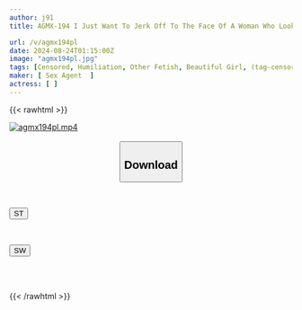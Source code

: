 ```yaml
---
author: j91
title: AGMX-194 I Just Want To Jerk Off To The Face Of A Woman Who Looks Embarrassed

url: /v/agmx194pl
date: 2024-08-24T01:15:00Z
image: "agmx194pl.jpg"
tags: [Censored, Humiliation, Other Fetish, Beautiful Girl, (tag-censored), Tickling	]
maker: [ Sex Agent  ]
actress: [ ]
---
```



{{< rawhtml >}}

<div class="video" data-videoid="gVv7mPYp4OCBGr">
    <a href="javascript:;">
        <img src="/v/agmx194pl/agmx194pl.jpg" width="WIDTH" height="HEIGHT" alt="agmx194pl.mp4" loading="lazy">
    </a>
</div>

<script type="text/javascript" src="https://j91.asia/asset/on-demand-st.js"></script>

<br>
  <link rel="stylesheet" href="https://j91.asia/asset/bs5.css">
  
  <center>
  <button class="btn btn-primary" type="button" data-bs-toggle="collapse" data-bs-target=".multi-collapse" aria-expanded="false" aria-controls="multiCollapseExample1 multiCollapseExample2"><h2>Download</h2></button></center>
</p>
<div class="row">
  <div class="col">
    <div class="collapse multi-collapse" id="multiCollapseExample1">
      <div class="card card-body">
	      	      <br>
<div class="buttons">  
<p><a href="/v/agmx194pl/st.html" target="_blank"><button class="btn-hover color-3"><i class="fa fa-download"></i> ST</button></a></p></div>
    </div>
  </div>
</div>
  <div class="col">
    <div class="collapse multi-collapse" id="multiCollapseExample2">
      <div class="card card-body">
	      <br>
<div class="buttons">
<p><a href="/v/agmx194pl/sw.html" target="_blank"><button class="btn-hover color-2"><i class="fa fa-download"></i> SW</button></a></p></div>
<br><br>
      </div>
    </div>
  </div>
</div>

{{< /rawhtml >}}